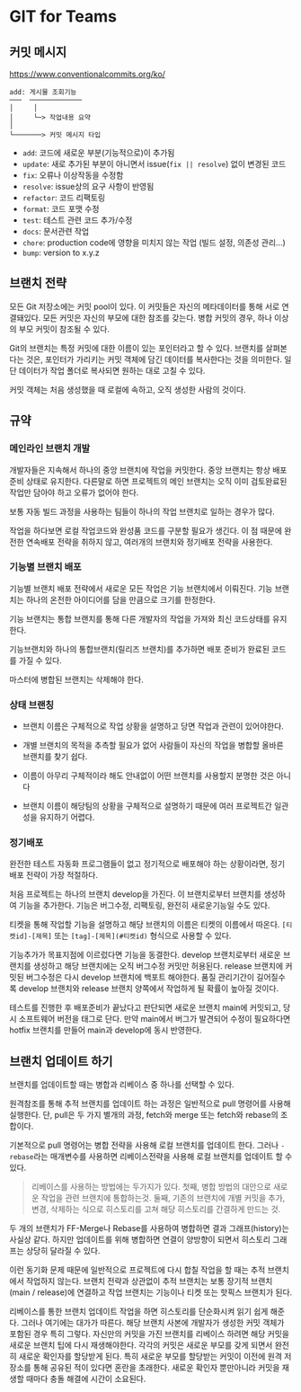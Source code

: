 # GIT for Teams

## 커밋 메시지

<https://www.conventionalcommits.org/ko/>

```text
add: 게시물 조회기능
───  ─────────────
│     │
│     └─> 작업내용 요약
│
└───────> 커밋 메시지 타입
```

- `add`: 코드에 새로운 부분(기능적으로)이 추가됨
- `update`: 새로 추가된 부분이 아니면서 issue(`fix || resolve`) 없이 변경된 코드
- `fix`: 오류나 이상작동을 수정함
- `resolve`: issue상의 요구 사항이 반영됨
- `refactor`: 코드 리팩토링
- `format`: 코드 포맷 수정
- `test`: 테스트 관련 코드 추가/수정
- `docs`: 문서관련 작업
- `chore`: production code에 영향을 미치지 않는 작업 (빌드 설정, 의존성 관리...)
- `bump`: version to x.y.z

## 브랜치 전략

모든 Git 저장소에는 커밋 pool이 있다. 이 커밋들은 자신의 메타데이터를 통해 서로 연결돼있다.
모든 커밋은 자신의 부모에 대한 참조를 갖는다. 병합 커밋의 경우, 하나 이상의 부모 커밋이 참조될 수 있다.

Git의 브랜치는 특정 커밋에 대한 이름이 있는 포인터라고 할 수 있다.
브랜치를 살펴본다는 것은, 포인터가 가리키는 커밋 객체에 담긴 데이터를 복사한다는 것을 의미한다.
일단 데이터가 작업 폴더로 복사되면 원하는 대로 고칠 수 있다.

커밋 객체는 처음 생성했을 때 로컬에 속하고, 오직 생성한 사람의 것이다.

## 규약

### 메인라인 브랜치 개발

개발자들은 지속해서 하나의 중앙 브랜치에 작업을 커밋한다.
중앙 브랜치는 항상 배포 준비 상태로 유지한다. 다른말로 하면 프로젝트의 메인 브랜치는 오직 이미 검토완료된 작업만 담아야 하고 오류가 없어야 한다.

보통 자동 빌드 과정을 사용하는 팀들이 하나의 작업 브랜치로 일하는 경우가 많다.

작업을 하다보면 로컬 작업코드와 완성품 코드를 구분할 필요가 생긴다.
이 점 때문에 완전한 연속배포 전략을 취하지 않고, 여러개의 브랜치와 정기배포 전략을 사용한다.

### 기능별 브랜치 배포

기능별 브랜치 배포 전략에서 새로운 모든 작업은 기능 브랜치에서 이뤄진다.
기능 브랜치는 하나의 온전한 아이디어를 담을 만큼으로 크기를 한정한다.

기능 브랜치는 통합 브랜치를 통해 다른 개발자의 작업을 가져와 최신 코드상태를 유지한다.

기능브랜치와 하나의 통합브랜치(릴리즈 브랜치)를 추가하면 배포 준비가 완료된 코드를 가질 수 있다.

마스터에 병합된 브랜치는 삭제해야 한다.

### 상태 브랜칭

- 브랜치 이름은 구체적으로 작업 상황을 설명하고 당면 작업과 관련이 있어야한다.
- 개별 브랜치의 목적을 추측할 필요가 없어 사람들이 자신의 작업을 병합할 올바른 브랜치를 찾기 쉽다.

- 이름이 아무리 구체적이라 해도 안내없이 어떤 브랜치를 사용할지 분명한 것은 아니다
- 브랜치 이름이 해당팀의 상황을 구체적으로 설명하기 때문에 여러 프로젝트간 일관성을 유지하기 어렵다.

### 정기배포

완전한 테스트 자동화 프로그램들이 없고 정기적으로 배포해야 하는 상황이라면, 정기 배포 전략이 가장 적절하다.

처음 프로젝트는 하나의 브랜치 develop을 가진다. 이 브랜치로부터 브랜치를 생성하여 기능을 추가한다.
기능은 버그수정, 리팩토링, 완전히 새로운기능일 수도 있다.

티켓을 통해 작업할 기능을 설명하고 해당 브랜치의 이름은 티켓의 이름에서 따온다.
`[티켓id]-[제목]` 또는 `[tag]-[제목](#티켓id)` 형식으로 사용할 수 있다.

기능추가가 목표지점에 이르렀다면 기능을 동결한다. develop 브랜치로부터 새로운 브랜치를 생성하고 해당 브랜치에는 오직 버그수정 커밋만 허용된다.
release 브랜치에 커밋된 버그수정은 다시 develop 브랜치에 백포트 해야한다.
품질 관리기간이 길어질수록 develop 브랜치와 release 브랜치 양쪽에서 작업하게 될 확률이 높아질 것이다.

테스트를 진행한 후 배포준비가 끝났다고 판단되면 새로운 브랜치 main에 커밋되고, 당시 소프트웨어 버전을 태그로 단다.
만약 main에서 버그가 발견되어 수정이 필요하다면 hotfix 브랜치를 만들어 main과 develop에 동시 반영한다.

## 브랜치 업데이트 하기

브랜치를 업데이트할 때는 병합과 리베이스 중 하나를 선택할 수 있다.

원격참조를 통해 추적 브랜치를 업데이트 하는 과정은 일반적으로 pull 명령어를 사용해 실행한다.
단, pull은 두 가지 별개의 과정, fetch와 merge 또는 fetch와 rebase의 조합이다.

기본적으로 pull 명령어는 병합 전략을 사용해 로컬 브랜치를 업데이트 한다.
그러나 `-rebase`라는 매개변수를 사용하면 리베이스전략을 사용해 로컬 브랜치를 업데이트 할 수 있다.

> 리베이스를 사용하는 방법에는 두가지가 있다. 첫째, 병합 방법의 대안으로 새로운 작업을 관련 브랜치에 통합하는것. 둘째, 기존의 브랜치에 개별 커밋을 추가, 변경, 삭제하는 식으로 히스토리를 고쳐 해당 히스토리를 간결하게 만드는 것.

두 개의 브랜치가 FF-Merge나 Rebase를 사용하여 병합하면 결과 그래프(history)는 사실상 같다.
하지만 업데이트를 위해 병합하면 연결이 양방향이 되면서 히스토리 그래프는 상당히 달라질 수 있다.

이런 동기화 문제 때문에 일반적으로 프로젝트에 다시 합칠 작업을 할 때는 추적 브랜치에서 작업하지 않는다.
브랜치 전략과 상관없이 추적 브랜치는 보통 장기적 브랜치(main / release)에 연결하고 작업 브랜치는 기능이나 티켓 또는 핫픽스 브랜치가 된다.

리베이스를 통한 브랜치 업데이트 작업을 하면 히스토리를 단순화시켜 읽기 쉽게 해준다.
그러나 여기에는 대가가 따른다. 해당 브랜치 사본에 개발자가 생성한 커밋 객체가 포함된 경우 특히 그렇다.
자신만의 커밋을 가진 브랜치를 리베이스 하려면 해당 커밋을 새로운 브랜치 팁에 다시 재생해야한다.
각각의 커밋은 새로운 부모를 갖게 되면서 완전히 새로운 확인자를 할당받게 된다.
특히 새로운 부모를 할당받는 커밋이 이전에 원격 저장소를 통해 공유된 적이 있다면 혼란을 초래한다.
새로운 확인자 뿐만아니라 커밋을 재생할 때마다 충돌 해결에 시간이 소요된다.
